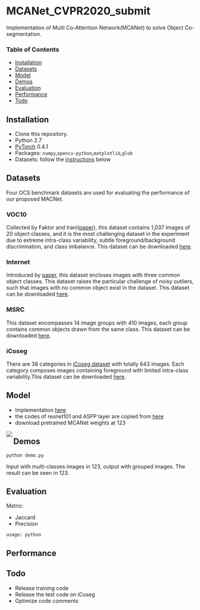 # MCANet_CVPR2020_submit
Implementation of Multi Co-Attention Network(MCANet) to solve Object Co-segmentation.

### Table of Contents
- <a href='#Installation'>Installation</a>
- <a href='#Datasets'>Datasets</a>
- <a href='#Model'>Model</a>
- <a href='#Demos'>Demos</a>
- <a href='#Evaluation'>Evaluation</a>
- <a href='#Performance'>Performance</a>
- <a href='#Todo'>Todo</a>
&nbsp;
&nbsp;
## Installation
- Clone this repository.
- Python 2.7
- [PyTorch](http://pytorch.org/) 0.4.1 
- Packages: `numpy`,`opencv-python`,`matplotlib`,`glob`
- Datasets: follow the [instructions](#Datasets) below
## Datasets
Four OCS benchmark datasets are used for evaluating the performance of our proposed MACNet.

### VOC10
Collected by Faktor and Irani([paper](https://www.cv-foundation.org/openaccess/content_iccv_2013/papers/Faktor_Co-segmentation_by_Composition_2013_ICCV_paper.pdf)), this dataset contains 1,037 images of 20 object classes, and it is the most challenging dataset in the experiment due to extreme intra-class variability, subtle foreground/background discrimination, and class imbalance. This dataset can be downloaded [here](123).
### Internet
Introduced by [paper](http://people.csail.mit.edu/mrub/ObjectDiscovery/), this dataset encloses images with three common object classes. This dataset raises the particular challenge of noisy outliers, such that images with no common object exist in the dataset. This dataset can be downloaded [here](http://people.csail.mit.edu/mrub/ObjectDiscovery/ObjectDiscovery-data.zip).
### MSRC
This dataset encompasses 14 image groups with 410 images, each group contains common objects drawn from the same class. This dataset can be downloaded [here](http://people.csail.mit.edu/mrub/ObjectDiscovery/ObjectDiscovery-data.zip).
### iCoseg
There are 38 categories in [iCoseg dataset](https://www.cc.gatech.edu/~dbatra/papers/bkpcl_cvpr10.pdf) with totally 643 images. Each category composes images containing foreground with limited intra-class variability.This dataset can be downloaded [here](http://people.csail.mit.edu/mrub/ObjectDiscovery/ObjectDiscovery-data.zip).

## Model
   
- Implementation [here](123)
- the codes of resnet101 and ASPP layer are copied from [here](https://github.com/kazuto1011/deeplab-pytorch)
- download pretrained MCANet weights at 123

<img align="left" src= "https://github.com/blankblankblank123/MCANet_CVPR2020_submit/blob/master/doc/model.PNG">

## Demos
```
python demo.py
```
Input with multi-classes images in 123, output with grouped images. The result can be seen in 123.
## Evaluation
Metric:
- Jaccard
- Precision

```
usage: python 
```

## Performance

## Todo
- Release training code
- Release the test code on iCoseg
- Optimize code comments

